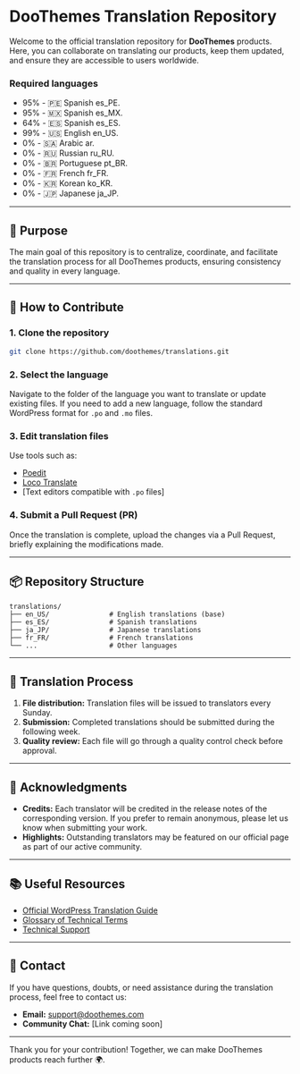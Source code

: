 # DooThemes Translation Repository

Welcome to the official translation repository for **DooThemes** products. Here, you can collaborate on translating our products, keep them updated, and ensure they are accessible to users worldwide.

### Required languages


- 95% - 🇵🇪 Spanish es_PE.
- 95% - 🇲🇽 Spanish es_MX.
- 64% - 🇪🇸 Spanish es_ES.
- 99% - 🇺🇸 English en_US.
- 0% - 🇸🇦 Arabic ar.
- 0% - 🇷🇺 Russian ru_RU.
- 0% - 🇧🇷 Portuguese pt_BR.
- 0% - 🇫🇷 French fr_FR.
- 0% - 🇰🇷 Korean ko_KR.
- 0% - 🇯🇵 Japanese ja_JP.

---

## 📝 Purpose
The main goal of this repository is to centralize, coordinate, and facilitate the translation process for all DooThemes products, ensuring consistency and quality in every language.

---

## 🚀 How to Contribute
### 1. **Clone the repository**
```bash
git clone https://github.com/doothemes/translations.git
```

### 2. **Select the language**
Navigate to the folder of the language you want to translate or update existing files. If you need to add a new language, follow the standard WordPress format for `.po` and `.mo` files.

### 3. **Edit translation files**
Use tools such as:
- [Poedit](https://poedit.net/)
- [Loco Translate](https://localise.biz/wordpress/plugin)
- [Text editors compatible with `.po` files]

### 4. **Submit a Pull Request (PR)**
Once the translation is complete, upload the changes via a Pull Request, briefly explaining the modifications made.

---

## 📦 Repository Structure
```
translations/
├── en_US/               # English translations (base)
├── es_ES/               # Spanish translations
├── ja_JP/               # Japanese translations
├── fr_FR/               # French translations
└── ...                  # Other languages
```

---

## 📅 Translation Process
1. **File distribution:** Translation files will be issued to translators every Sunday.
2. **Submission:** Completed translations should be submitted during the following week.
3. **Quality review:** Each file will go through a quality control check before approval.

---

## 🎉 Acknowledgments
- **Credits:** Each translator will be credited in the release notes of the corresponding version. If you prefer to remain anonymous, please let us know when submitting your work.
- **Highlights:** Outstanding translators may be featured on our official page as part of our active community.

---

## 📚 Useful Resources
- [Official WordPress Translation Guide](https://developer.wordpress.org/plugins/internationalization/localization/)
- [Glossary of Technical Terms](https://github.com/doothemes/translations/blob/main/GLOSSARY.md)
- [Technical Support](mailto:support@doothemes.com)

---

## 📧 Contact
If you have questions, doubts, or need assistance during the translation process, feel free to contact us:
- **Email:** support@doothemes.com
- **Community Chat:** [Link coming soon]

---

Thank you for your contribution! Together, we can make DooThemes products reach further 🌍.
